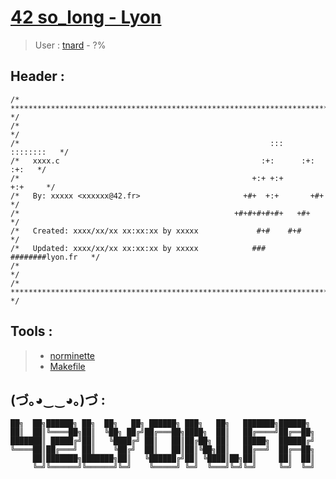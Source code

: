 # [42 so_long - Lyon](https://www.42lyon.fr/)
> User : [tnard](https://profile.intra.42.fr/users/tnard/) - ?%

## Header :
```` 
/* ************************************************************************** */
/*                                                                            */
/*                                                        :::      ::::::::   */
/*   xxxx.c                                             :+:      :+:    :+:   */
/*                                                    +:+ +:+         +:+     */
/*   By: xxxxx <xxxxxx@42.fr>                       +#+  +:+       +#+        */
/*                                                +#+#+#+#+#+   +#+           */
/*   Created: xxxx/xx/xx xx:xx:xx by xxxxx             #+#    #+#             */
/*   Updated: xxxx/xx/xx xx:xx:xx by xxxxx            ###   ########lyon.fr   */
/*                                                                            */
/* ************************************************************************** */
````

## Tools :
 > - [norminette](https://github.com/42School/norminette) <br />
 > - [Makefile](https://nicomedes.assistedcoding.eu/#/app/makefilegen) <br />

## (づ｡◕‿‿◕｡)づ :
```
██╗  ██╗██████╗ ██╗  ██╗   ██╗ ██████╗ ███╗   ██╗   ███████╗██████╗ 
██║  ██║╚════██╗██║  ╚██╗ ██╔╝██╔═══██╗████╗  ██║   ██╔════╝██╔══██╗
███████║ █████╔╝██║   ╚████╔╝ ██║   ██║██╔██╗ ██║   █████╗  ██████╔╝
╚════██║██╔═══╝ ██║    ╚██╔╝  ██║   ██║██║╚██╗██║   ██╔══╝  ██╔══██╗
     ██║███████╗███████╗██║   ╚██████╔╝██║ ╚████║██╗██║     ██║  ██║
     ╚═╝╚══════╝╚══════╝╚═╝    ╚═════╝ ╚═╝  ╚═══╝╚═╝╚═╝     ╚═╝  ╚═╝
```
